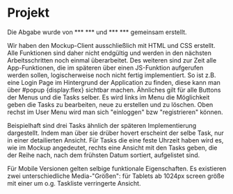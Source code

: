 # Projekt
Die Abgabe wurde von *** *** und *** *** gemeinsam erstellt.

Wir haben den Mockup-Client ausschließlich mit HTML und CSS erstellt.
Alle Funktionen sind daher nicht endgültig und werden in den nächsten Arbeitsschritten noch einmal überarbeitet.
Des weiteren sind zur Zeit alle App-Funktionen, die im späteren über einen JS-Funktion aufgerufen werden sollen, logischerweise noch nicht fertig implementiert. So ist z.B. eine Login Page im Hintergrund der Application zu finden, diese kann man über #popup {display:flex} sichtbar machen.
Ähnliches gilt für alle Buttons der Menus und die Tasks selber. 
Es wird links im Menu die Möglichkeit geben die Tasks zu bearbeiten, neue zu erstellen und zu löschen.
Oben rechst im User Menu wird man sich "einloggen" bzw "registrieren" können.

Beispielhaft sind drei Tasks ähnlich der späteren Implementierung dargestellt.
Indem man über sie drüber hovert erscheint der selbe Task, nur in einer detailierten Ansicht.
Für Tasks die eine feste Uhrzeit haben wird es, wie im Mockup angedeutet, rechts eine Ansicht mit den Tasks geben, die der Reihe nach, nach dem frühsten Datum sortiert, aufgelistet sind.

Für Mobile Versionen gelten selbige funktionale Eigenschaften.
Es existieren zwei unterschiedliche Media-"Größen": für Tablets ab 1024px screen größe mit einer um o.g. Taskliste verringerte Ansicht.
